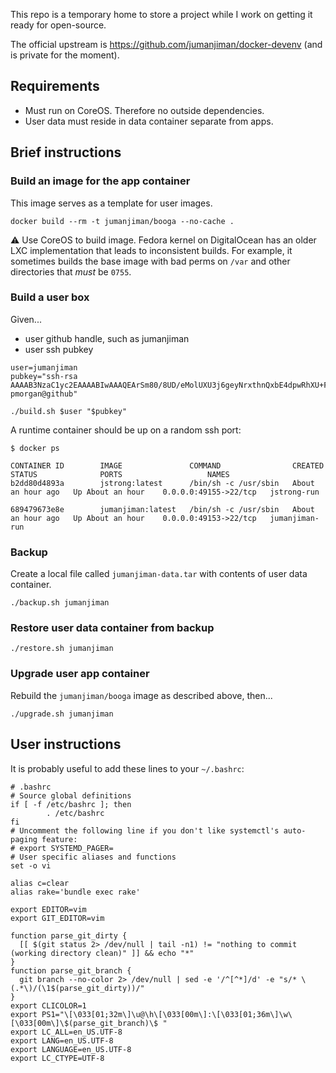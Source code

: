 This repo is a temporary home to store a project
while I work on getting it ready for open-source.

The official upstream is https://github.com/jumanjiman/docker-devenv
(and is private for the moment).


## Requirements

* Must run on CoreOS. Therefore no outside dependencies.
* User data must reside in data container separate from apps.


## Brief instructions

### Build an image for the app container

This image serves as a template for user images.

```
docker build --rm -t jumanjiman/booga --no-cache .
```

:warning: Use CoreOS to build image. Fedora kernel on DigitalOcean
has an older LXC implementation that leads to inconsistent builds.
For example, it sometimes builds the base image with bad perms on
`/var` and other directories that *must* be `0755`.


### Build a user box

Given...

* user github handle, such as jumanjiman
* user ssh pubkey

```
user=jumanjiman
pubkey="ssh-rsa AAAAB3NzaC1yc2EAAAABIwAAAQEArSm80/8UD/eMolUXU3j6geyNrxthnQxbE4dpwRhXU+F6fbQG+wk9SdWev9NcLLWg9a4zBUSMJUXrrU/8ik3WshSpZpqQary4ZiFFQKgSfYriouchc20S3wwFQZcbOJgH5t5wgGeNaDMzc2GRFhqbuuBiBBF+W5llk0X9CGE1o1iAlyVPAn4UfrJ4//5OXMhYwmU+fO9df3y5Kpn/0SY/lRwWuZeVVIXC+nZcFYXNzPyBVTNEooOXLVXivddtU82jfp65ggTMdLfUafZqia1/smfWQP23lU8F4ySayAOa1lhXXvrGtpxl3lu7vaSvdEg7+F4YaIhxnWZqt769joDraw== pmorgan@github"

./build.sh $user "$pubkey"
```

A runtime container should be up on a random ssh port:

```
$ docker ps

CONTAINER ID        IMAGE               COMMAND                CREATED             STATUS              PORTS                   NAMES
b2dd80d4893a        jstrong:latest      /bin/sh -c /usr/sbin   About an hour ago   Up About an hour    0.0.0.0:49155->22/tcp   jstrong-run  
       
689479673e8e        jumanjiman:latest   /bin/sh -c /usr/sbin   About an hour ago   Up About an hour    0.0.0.0:49153->22/tcp   jumanjiman-run      
```


### Backup 

Create a local file called `jumanjiman-data.tar` with contents of
user data container.

```
./backup.sh jumanjiman
```


### Restore user data container from backup

```
./restore.sh jumanjiman
```


### Upgrade user app container

Rebuild the `jumanjiman/booga` image as described above, then...

```
./upgrade.sh jumanjiman
```


## User instructions

It is probably useful to add these lines to your `~/.bashrc`:

```
# .bashrc
# Source global definitions
if [ -f /etc/bashrc ]; then
        . /etc/bashrc
fi
# Uncomment the following line if you don't like systemctl's auto-paging feature:
# export SYSTEMD_PAGER=
# User specific aliases and functions
set -o vi

alias c=clear
alias rake='bundle exec rake'

export EDITOR=vim
export GIT_EDITOR=vim

function parse_git_dirty {
  [[ $(git status 2> /dev/null | tail -n1) != "nothing to commit (working directory clean)" ]] && echo "*"
}
function parse_git_branch {
  git branch --no-color 2> /dev/null | sed -e '/^[^*]/d' -e "s/* \(.*\)/(\1$(parse_git_dirty))/"
}
export CLICOLOR=1
export PS1="\[\033[01;32m\]\u@\h\[\033[00m\]:\[\033[01;36m\]\w\[\033[00m\]\$(parse_git_branch)\$ "
export LC_ALL=en_US.UTF-8
export LANG=en_US.UTF-8
export LANGUAGE=en_US.UTF-8
export LC_CTYPE=UTF-8
```

